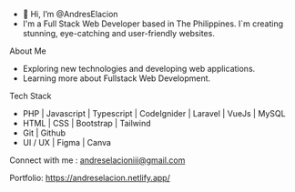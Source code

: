 - 👋 Hi, I’m @AndresElacion
- I'm a Full Stack Web Developer based in The Philippines. I`m creating stunning, eye-catching and user-friendly websites.

About Me
- Exploring new technologies and developing web applications.
- Learning more about Fullstack Web Development.

Tech Stack
- PHP | Javascript | Typescript | CodeIgnider | Laravel | VueJs | MySQL
- HTML | CSS | Bootstrap | Tailwind
- Git | Github
- UI / UX | Figma | Canva

Connect with me : andreselacioniii@gmail.com

Portfolio: https://andreselacion.netlify.app/
